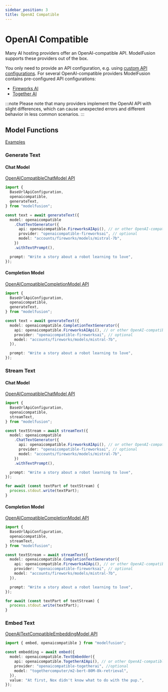 ```yaml
---
sidebar_position: 3
title: OpenAI Compatible
---
```


# OpenAI Compatible

Many AI hosting providers offer an OpenAI-compatible API. ModelFusion supports these providers out of the box.

You only need to provide an API configuration, e.g. using [custom API configurations](/guide/util/api-configuration/). For several OpenAI-compatible providers ModelFusion contains pre-configured API configurations:

- [Fireworks AI](/api/classes/FireworksAIApiConfiguration)
- [Together AI](/api/classes/TogetherAIApiConfiguration)

:::note
Please note that many providers implement the OpenAI API with slight differences, which can cause
unexpected errors and different behavior in less common scenarios.
:::

## Model Functions

[Examples](https://github.com/lgrammel/modelfusion/tree/main/examples/basic/src/model-provider/openaicompatible)

### Generate Text

#### Chat Model

[OpenAICompatibleChatModel API](/api/classes/OpenAICompatibleChatModel)

```ts
import {
  BaseUrlApiConfiguration,
  openaicompatible,
  generateText,
} from "modelfusion";

const text = await generateText({
  model: openaicompatible
    .ChatTextGenerator({
      api: openaicompatible.FireworksAIApi(), // or other OpenAI-compatible API
      provider: "openaicompatible-fireworksai", // optional
      model: "accounts/fireworks/models/mistral-7b",
    })
    .withTextPrompt(),

  prompt: "Write a story about a robot learning to love",
});
```

#### Completion Model

[OpenAICompatibleCompletionModel API](/api/classes/OpenAICompatibleCompletionModel)

```ts
import {
  BaseUrlApiConfiguration,
  openaicompatible,
  generateText,
} from "modelfusion";

const text = await generateText({
  model: openaicompatible.CompletionTextGenerator({
    api: openaicompatible.FireworksAIApi(), // or other OpenAI-compatible API
    provider: "openaicompatible-fireworksai", // optional
    model: "accounts/fireworks/models/mistral-7b",
  }),

  prompt: "Write a story about a robot learning to love",
});
```

### Stream Text

#### Chat Model

[OpenAICompatibleChatModel API](/api/classes/OpenAICompatibleChatModel)

```ts
import {
  BaseUrlApiConfiguration,
  openaicompatible,
  streamText,
} from "modelfusion";

const textStream = await streamText({
  model: openaicompatible
    .ChatTextGenerator({
      api: openaicompatible.FireworksAIApi(), // or other OpenAI-compatible API
      provider: "openaicompatible-fireworksai", // optional
      model: "accounts/fireworks/models/mistral-7b",
    })
    .withTextPrompt(),

  prompt: "Write a story about a robot learning to love",
});

for await (const textPart of textStream) {
  process.stdout.write(textPart);
}
```

#### Completion Model

[OpenAICompatibleCompletionModel API](/api/classes/OpenAICompatibleCompletionModel)

```ts
import {
  BaseUrlApiConfiguration,
  openaicompatible,
  streamText,
} from "modelfusion";

const textStream = await streamText({
  model: openaicompatible.CompletionTextGenerator({
    api: openaicompatible.FireworksAIApi(), // or other OpenAI-compatible API
    provider: "openaicompatible-fireworksai", // optional
    model: "accounts/fireworks/models/mistral-7b",
  }),

  prompt: "Write a story about a robot learning to love",
});

for await (const textPart of textStream) {
  process.stdout.write(textPart);
}
```

### Embed Text

[OpenAITextCompatibleEmbeddingModel API](/api/classes/OpenAITextCompatibleEmbeddingModel)

```ts
import { embed, openaicompatible } from "modelfusion";

const embedding = await embed({
  model: openaicompatible.TextEmbedder({
    api: openaicompatible.TogetherAIApi(), // or other OpenAI-compatible API
    provider: "openaicompatible-togetherai", //optional
    model: "togethercomputer/m2-bert-80M-8k-retrieval",
  }),
  value: "At first, Nox didn't know what to do with the pup.",
});
```
